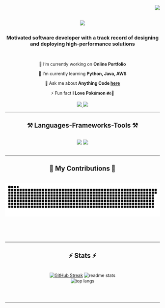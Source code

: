 <img align="right" src="https://visitor-badge.laobi.icu/badge?page_id=McduckX.McduckX" />
<h1 align="center">
    <img src="https://readme-typing-svg.herokuapp.com/?font=Righteous&size=35&center=true&vCenter=true&width=500&height=70&duration=4000&lines=Hey+There!+👋;+I'm+Stefan+Milinovic!;+Keep+Scrolling+Through!;" />
</h1>

<h3 align="center">Motivated software developer with a track record of designing and deploying high-performance solutions</h3>

<br/>

<div align="center">
 
 🔭 I’m currently working on **Online Portfolio**
 
 🌱 I’m currently learning **Python, Java, AWS**

💬 Ask me about **Anything Code [here](https://github.com/McduckX/McduckX/issues)**

⚡ Fun fact **I Love Pokémon 🔥💧🌿**

 </div>
 
<div align="center"> 
  <a href="mailto:stefan.milinovic25@gmail.com">
    <img src="https://img.shields.io/badge/Gmail-333333?style=for-the-badge&logo=gmail&logoColor=red" />
  </a>
  <a href="http://www.linkedin.com/in/stefan-milinovic-8554442ab" target="_blank">
    <img src="https://img.shields.io/badge/LinkedIn-0077B5?style=for-the-badge&logo=linkedin&logoColor=white" target="_blank" />
  </a>
  <!-- <a href="https://salesp07.github.io" target="_blank">
     <img src="https://img.shields.io/badge/Portfolio-FF5722?style=for-the-badge&logo=todoist&logoColor=white" target="_blank" /> First Create Portfolio -->
  </a>
</div>

 <hr/>
 
<h2 align="center">⚒️ Languages-Frameworks-Tools ⚒️</h2>
<br/>
<div align="center">
    <img src="https://skillicons.dev/icons?i=vscode,github,git,linux,bash,aws,idea,matlab,postman,maven,Ps" />
    <img src="https://skillicons.dev/icons?i=python,javascript,java,html,css,powershell,replit,unity,ubuntu,arduino" /><br>
</div>

<br/>
<hr/>

<div align="center">
  <h2>🐍 My Contributions 🐍</h2>
  <br>
  <img alt="snake eating my contributions" src="https://raw.githubusercontent.com/McduckX/McduckX/output/github-contribution-grid-snake.svg" />
  
  <br/><br/><br/>
</div>

<hr/>

<h2 align="center">⚡ Stats ⚡</h2>
<br>
<div align=center>
  <a href="https://git.io/streak-stats"><img width=390 src="https://streak-stats.demolab.com?user=McduckX&theme=algolia&border_radius=10" alt="GitHub Streak" /></a>
  <img width=390 src="https://github-readme-stats.vercel.app/api?username=McduckX&theme=algolia&show_icons=true&rank_icon=github&border_radius=10" alt="readme stats" />
  <br/>
  <img width=325 align="center" src="https://github-readme-stats.vercel.app/api/top-langs/?username=McduckX&hide=HTML&layout=compact&theme=algolia&border_radius=10&size_weight=0.5&count_weight=0.5&exclude_repo=github-readme-stats" alt="top langs" />
</div>

<br/><br/>

<hr/>

